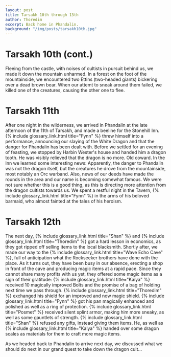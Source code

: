 ```yaml
---
layout: post
title: Tarsakh 10th through 13th
author: Thoredim
excerpt: Back home in Phandalin.
background: "/img/posts/tarsakh10th.jpg"
---
```


# Tarsakh 10th (cont.)

Fleeing from the castle, with noises of cultists in pursuit behind us, we made
it down the mountain unharmed. In a forest on the foot of the mountainside, we
encountered two Ettins (two-headed giants) bickering over a dead brown bear.
When our attemt to sneak around them failed, we killed one of the creatures,
causing the other one to flee. 

# Tarsakh 11th

After one night in the wilderness, we arrived in Phandalin at the late
afternoon of the 11th of Tarsakh, and made a beeline for the Stonehill Inn.
{% include glossary_link.html title="Fynn" %} threw himself into a performance, announcing our slaying of the White
Dragon and that the danger for Phandalin has been dealt with. Before we settled
for an evening of feasting, we stopped by Harbin Wester's house and handed him
a dragon tooth. He was visibly relieved that the dragon is no more. Old coward.
In the Inn we learned some interesting news: Apparently, the danger to
Phandalin was not the dragon itself, but the creatures he drove from the
mountainside, most notably an Orc warband. Also, news of our deeds have made
the rounds in the area and our name is becoming somewhat famous. We were not
sure whether this is a good thing, as this is directing more attention from the
dragon cultists towards us. We spent a restful night in the Tavern, {% include glossary_link.html title="Fynn" %} in the
arms of his beloved barmaid, who almost fainted at the tales of his heroism.

# Tarsakh 12th

The next day, {% include glossary_link.html title="Shan" %} and {% include glossary_link.html title="Thoredim" %} got a hard lesson in economics, as they got
ripped off selling items to the local blacksmith. Shortly after, we made our
way to the {% include glossary_link.html title="Wave Echo Cave" %}, full of anticipation what the Rockseeker brothers
have done with the place. As it turns out, they have been busy in our absence,
erecting a shop in front of the cave and producing magic items at a rapid pace.
Since they cannot share many profits with us yet, they offered some magic items
as a sign of their gratitude: {% include glossary_link.html title="Kaiya" %} received 10 magically improved Bolts and
the promise of a bag of holding next time we pass through. {% include glossary_link.html title="Thoredim" %} exchanged
his shield for an improved and now magic shield. {% include glossary_link.html title="Fynn" %} got his pan magically
enhanced and polished as well as a ring of protection. {% include glossary_link.html title="Posmet" %} received silent
splint armor, making him more sneaky, as well as some gauntlets of strength.
{% include glossary_link.html title="Shan" %} refused any gifts, instead giving them items. He, as well as {% include glossary_link.html title="Kaiya" %} handed
over some dragon scales as materials for them to craft more magic items. 

As we headed back to Phandalin to arrive next day, we discussed what we
should do next in our grand quest to take down the dragon cult...
